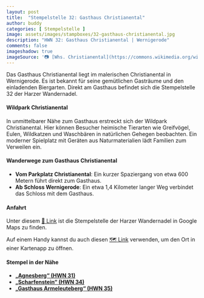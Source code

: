 ```yaml
---
layout: post
title:  "Stempelstelle 32: Gasthaus Christianental"
author: buddy
categories: [ Stempelstelle ]
image: assets/images/stampboxes/32-gasthaus-christianental.jpg
description: "HWN 32: Gasthaus Christianental | Wernigerode"
comments: false
imageshadow: true
imageSource: '📷 [Whs. Christianental](https://commons.wikimedia.org/wiki/File:Whs._Christianental.jpg) von <a href="https://de.wikipedia.org/wiki/Benutzer:Hejkal" class="extiw" title="de:Benutzer:Hejkal">Benutzer:Hejkal</a> unter Lizenz [CC BY-SA 2.0 de](https://creativecommons.org/licenses/by-sa/2.0/de/deed.en)'
---
```


Das Gasthaus Christianental liegt im malerischen Christianental in Wernigerode. Es ist bekannt für seine gemütlichen Gasträume und den einladenden Biergarten. Direkt am Gasthaus befindet sich die Stempelstelle 32 der Harzer Wandernadel.

#### Wildpark Christianental

In unmittelbarer Nähe zum Gasthaus erstreckt sich der Wildpark Christianental. Hier können Besucher heimische Tierarten wie Greifvögel, Eulen, Wildkatzen und Waschbären in natürlichen Gehegen beobachten. Ein moderner Spielplatz mit Geräten aus Naturmaterialien lädt Familien zum Verweilen ein.

#### Wanderwege zum Gasthaus Christianental

- **Vom Parkplatz Christianental**: Ein kurzer Spaziergang von etwa 600 Metern führt direkt zum Gasthaus.
- **Ab Schloss Wernigerode**: Ein etwa 1,4 Kilometer langer Weg verbindet das Schloss mit dem Gasthaus.

#### Anfahrt

Unter diesem [📍 Link](https://www.google.com/maps/dir/?api=1&origin=&destination=51.82772%2C%2010.81290) ist die Stempelstelle der Harzer Wandernadel in Google Maps zu finden.

<div class="android-only">
  Auf einem Handy kannst du auch diesen 
  <a href="geo:51.82772,10.81290">🗺️ Link</a> 
  verwenden, um den Ort in einer Kartenapp zu öffnen.
  <p></p>
</div>

#### Stempel in der Nähe

- [**„Agnesberg“ (HWN 31)**](/stempelstelle-031-agnesberg)
- [**„Scharfenstein“ (HWN 34)**](/stempelstelle-034-scharfenstein)
- [**„Gasthaus Armeleuteberg“ (HWN 35)**](/stempelstelle-035-gasthaus-armeleuteberg)
